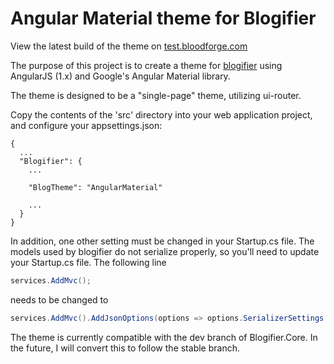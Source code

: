# Angular Material theme for Blogifier
View the latest build of the theme on [test.bloodforge.com](http://test.bloodforge.com)

The purpose of this project is to create a theme for [blogifier](https://github.com/blogifierdotnet/Blogifier.Core) using AngularJS (1.x) and Google's Angular Material library.

The theme is designed to be a "single-page" theme, utilizing ui-router.

Copy the contents of the 'src' directory into your web application project, and configure your appsettings.json:

```
{
  ...
  "Blogifier": {    
    ...

    "BlogTheme": "AngularMaterial"

    ...
  }
}
```

In addition, one other setting must be changed in your Startup.cs file. The models used by blogifier do not serialize properly, so you'll need to update your Startup.cs file. The following line

```csharp
services.AddMvc();
```
needs to be changed to

```csharp
services.AddMvc().AddJsonOptions(options => options.SerializerSettings.ReferenceLoopHandling = Newtonsoft.Json.ReferenceLoopHandling.Ignore);
```

The theme is currently compatible with the dev branch of Blogifier.Core. In the future, I will convert this to follow the stable branch.

